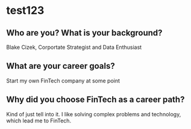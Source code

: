 # test123

## Who are you? What is your background?

Blake Cizek, Corportate Strategist and Data Enthusiast 

## What are your career goals?

Start my own FinTech company at some point

## Why did you choose FinTech as a career path?

Kind of just tell into it. I like solving complex problems and technology, which lead me to FinTech.